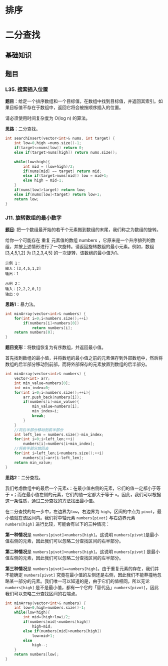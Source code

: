# 排序






# 二分查找

## 基础知识



## 题目

### L35. 搜索插入位置

**题目**：给定一个排序数组和一个目标值，在数组中找到目标值，并返回其索引。如果目标值不存在于数组中，返回它将会被按顺序插入的位置。

请必须使用时间复杂度为 O(log n) 的算法。

**思路**：二分查找。

```C++
int searchInsert(vector<int>& nums, int target) {
    int low=0,high =nums.size()-1;
    if(target<=nums[low]) return 0;
    else if(target>nums[high]) return nums.size();
    
    while(low<high){
        int mid = (low+high)/2;
        if(nums[mid] == target) return mid;
        else if(target>nums[mid]) low = mid+1;
        else high = mid-1;
    }
    if(nums[low]>target) return low;
    else if(nums[low]<target) return low+1;
    return low;
}
```







### J11. 旋转数组的最小数字

**[题目](https://leetcode-cn.com/problems/xuan-zhuan-shu-zu-de-zui-xiao-shu-zi-lcof/)**: 把一个数组最开始的若干个元素搬到数组的末尾，我们称之为数组的旋转。

给你一个可能存在 重复 元素值的数组 numbers ，它原来是一个升序排列的数组，并按上述情形进行了一次旋转。请返回旋转数组的最小元素。例如，数组 [3,4,5,1,2] 为 [1,2,3,4,5] 的一次旋转，该数组的最小值为1。  

```
示例 1：
输入：[3,4,5,1,2]
输出：1

示例 2：
输入：[2,2,2,0,1]
输出：0
```



**思路1**：暴力法。

```C++
int minArray(vector<int>& numbers) {
    for(int i=0;i<numbers.size();++i)
        if(numbers[i]<numbers[0])
            return numbers[i];
    return numbers[0];
}
```



**题目变形**：将数组恢复为有序数组，并返回最小值。

​	首先找到数组的最小值，并将数组的最小值之前的元素保存到外部数组中，然后将数组的后半部分移动到前部，而将外部保存的元素放置到数组的后半部分。

```c++
int minArray(vector<int>& numbers) {
    vector<int> arr;
    int min_value=numbers[0];
    int min_index=0;
    for(int i=0;i<numbers.size();++i){
        arr.push_back(numbers[i]);
        if(numbers[i]<min_value){
            min_value=numbers[i];
            min_index=i;
            break;
        }
    }
    //将后半部分移动到前半部分
    int left_len = numbers.size()-min_index;
    for(int i=0;i<left_len;++i)
        numbers[i]=numbers[i+min_index];
    //将前半部分放回去
    for(int i=left_len;i<numbers.size();++i)
        numbers[i]=arr[i-left_len];
    return min_value;
}
```



**思路2**：二分查找。

我们考虑数组中的最后一个元素`x`：在最小值右侧的元素，它们的值一定都小于等于 `x`；而在最小值左侧的元素，它们的值一定都大于等于 `x`。因此，我们可以根据这一条性质，通过二分查找的方法找出最小值。

在二分查找的每一步中，左边界为`low`，右边界为 `high`，区间的中点为 `pivot`，最小值就在该区间内。我们将中轴元素 `numbers[pivot]` 与右边界元素 `numbers[high]` 进行比较，可能会有以下的三种情况：

**第一种情况**是 `numbers[pivot]<numbers[high]`。这说明 `numbers[pivot]`是最小值右侧的元素，因此我们可以忽略二分查找区间的右半部分。

**第二种情况**是 `numbers[pivot]>numbers[high]`。这说明 `numbers[pivot]` 是最小值左侧的元素，因此我们可以忽略二分查找区间的左半部分。

**第三种情况**是 `numbers[pivot]==numbers[high]`。由于重复元素的存在，我们并不能确定 `numbers[pivot]` 究竟在最小值的左侧还是右侧，因此我们不能莽撞地忽略某一部分的元素。我们唯一可以知道的是，由于它们的值相同，所以无论`numbers[high]` 是不是最小值，都有一个它的「替代品」`numbers[pivot]`，因此我们可以忽略二分查找区间的右端点。

```C++
int minArray(vector<int>& numbers) {
    int low=0,high=numbers.size()-1;
    while(low<high){
        int mid=(high+low)/2;
        if(numbers[mid]<numbers[high])
            high=mid;
        else if(numbers[mid]>numbers[high])
            low=mid+1;
        else
            high--;
    }
    return numbers[low];
}
```





